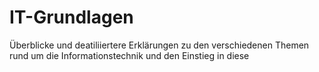 # IT-Grundlagen

Überblicke und deatiliiertere Erklärungen zu den verschiedenen Themen rund um die Informationstechnik und den Einstieg in diese
